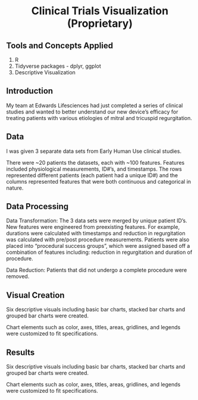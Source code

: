 
<div align="center">
  <h1>Clinical Trials Visualization (Proprietary)</h1>
</div>

## Tools and Concepts Applied
1. R
2. Tidyverse packages - dplyr, ggplot
3. Descriptive Visualization

## Introduction

My team at Edwards Lifesciences had just completed a series of clinical studies and wanted to better understand our new device’s efficacy for treating patients with various etiologies of mitral and tricuspid regurgitation. 


## Data

I was given 3 separate data sets from Early Human Use clinical studies. 

There were ~20 patients the datasets, each with ~100 features. Features included physiological measurements, ID#’s, and timestamps. The rows represented different patients (each patient had a unique ID#) and the columns represented features that were both continuous and categorical in nature.


## Data Processing

Data Transformation:
The 3 data sets were merged by unique patient ID’s. New features were engineered from preexisting features. For example, durations were calculated with timestamps and reduction in regurgitation was calculated with pre/post procedure measurements. Patients were also placed into “procedural success groups”, which were assigned based off a combination of features including: reduction in regurgitation and duration of procedure.

Data Reduction: 
Patients that did not undergo a complete procedure were removed. 


## Visual Creation 
Six descriptive visuals including basic bar charts, stacked bar charts and grouped bar charts were created.

Chart elements such as color, axes, titles, areas, gridlines, and legends were customized to fit specifications.


## Results
Six descriptive visuals including basic bar charts, stacked bar charts and grouped bar charts were created.

Chart elements such as color, axes, titles, areas, gridlines, and legends were customized to fit specifications.

